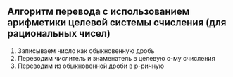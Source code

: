 ## Алгоритм перевода с использованием арифметики целевой системы счисления (для рациональных чисел)

1. Записываем число как обыкновенную дробь
2. Переводим числитель и знаменатель в целевую с-му счисления
3. Переводим из обыкновенной дроби в p-ричную
